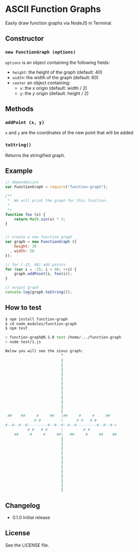 ASCII Function Graphs
=====================

Easily draw function graphs via NodeJS in Terminal.

## Constructor

### `new FunctionGraph (options)`

`options` is an object containing the following fields:

 - `height`: the height of the graph (default: 40)
 - `width`: the width of the graph (default: 60)
 - `center` an object containing:
   - `x`: the *x* origin (default: width / 2)
   - `y`: the *y* origin (default: height / 2)

## Methods

### `addPoint (x, y)`

`x` and `y` are the coordinates of the new point that will be added

### `toString()`

Returns the stringified graph.

## Example
```js
// dependencies
var FunctionGraph = require("function-graph");

/**
 *  We will print the graph for this function.
 *
 */
function foo (x) {
    return Math.sin(x) * 3;
}


// create a new function graph
var graph = new FunctionGraph ({
    height: 30
  , width: 50
});

// for [-25, 48) add points
for (var i = -25; i < 48; ++i) {
    graph.addPoint(i, foo(i));
}

// output graph
console.log(graph.toString());
```

## How to test
```sh
$ npm install function-graph
$ cd node_modules/function-graph
$ npm test

> function-graph@0.1.0 test /home/.../function-graph
> node test/1.js

Below you will see the sinus graph:
                         ^
                         |
                         |
                         |
                         |
                         |
                         |
                         |
                         |
                         |
                         |
                         |
                         |
 ##    ##     #     ##   |##     #     #     ##
             # #         |      # #   # #
#--#--#--#---------#--#--#--#--#---------#--#--#->
          # #   # #      |         # #
    ##     #     #     ##|   ##     #     ##    ##
                         |
                         |
                         |
                         |
                         |
                         |
                         |
                         |
                         |
                         |
                         |
                         |


```

## Changelog

 - 0.1.0
   Initial release

## License
See the LICENSE file.
